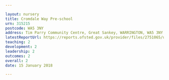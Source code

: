```yaml
---

layout: nursery
title: Cromdale Way Pre-school
urn: 315215
postcode: WA5 3NY
address: Tim Parry Community Centre, Great Sankey, WARRINGTON, WA5 3NY
latestReportUrl: https://reports.ofsted.gov.uk/provider/files/2751065/urn/315215.pdf
teaching: 2
development: 2
leadership: 2
outcomes: 2
overall: 2
date: 15 January 2018

---
```

